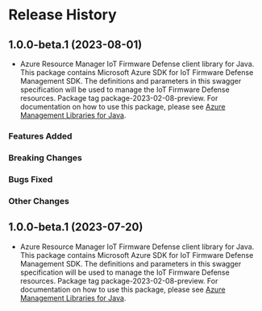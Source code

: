 # Release History

## 1.0.0-beta.1 (2023-08-01)

- Azure Resource Manager IoT Firmware Defense client library for Java. This package contains Microsoft Azure SDK for IoT Firmware Defense Management SDK. The definitions and parameters in this swagger specification will be used to manage the IoT Firmware Defense resources. Package tag package-2023-02-08-preview. For documentation on how to use this package, please see [Azure Management Libraries for Java](https://aka.ms/azsdk/java/mgmt).

### Features Added

### Breaking Changes

### Bugs Fixed

### Other Changes

## 1.0.0-beta.1 (2023-07-20)

- Azure Resource Manager IoT Firmware Defense client library for Java. This package contains Microsoft Azure SDK for IoT Firmware Defense Management SDK. The definitions and parameters in this swagger specification will be used to manage the IoT Firmware Defense resources. Package tag package-2023-02-08-preview. For documentation on how to use this package, please see [Azure Management Libraries for Java](https://aka.ms/azsdk/java/mgmt).
